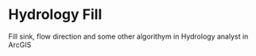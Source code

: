 # Hydrology Fill
Fill sink, flow direction and some other algorithym in Hydrology analyst in ArcGIS
